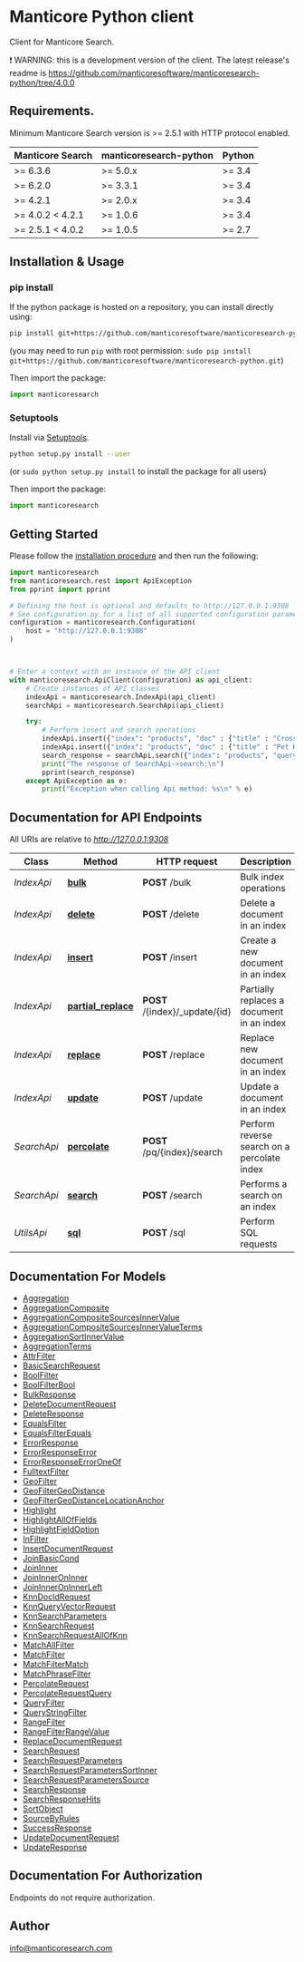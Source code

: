 # Manticore Python client

Сlient for Manticore Search.


❗ WARNING: this is a development version of the client. The latest release's readme is https://github.com/manticoresoftware/manticoresearch-python/tree/4.0.0

## Requirements.

Minimum Manticore Search version is >= 2.5.1 with HTTP protocol enabled.

| Manticore Search  | manticoresearch-python   |     Python    |
| ----------------- | ------------------------ | ------------- |
| >= 6.3.6          | >= 5.0.x                 | >= 3.4        |
| >= 6.2.0          | >= 3.3.1                 | >= 3.4        |
| >= 4.2.1          | >= 2.0.x                 | >= 3.4        |
| >= 4.0.2  < 4.2.1 | >= 1.0.6                 | >= 3.4        |
| >= 2.5.1  < 4.0.2 | >= 1.0.5                 | >= 2.7        |

## Installation & Usage
### pip install

If the python package is hosted on a repository, you can install directly using:

```sh
pip install git+https://github.com/manticoresoftware/manticoresearch-python.git
```
(you may need to run `pip` with root permission: `sudo pip install git+https://github.com/manticoresoftware/manticoresearch-python.git`)

Then import the package:
```python
import manticoresearch
```

### Setuptools

Install via [Setuptools](http://pypi.python.org/pypi/setuptools).

```sh
python setup.py install --user
```
(or `sudo python setup.py install` to install the package for all users)

Then import the package:
```python
import manticoresearch
```

## Getting Started

Please follow the [installation procedure](#installation--usage) and then run the following:

```python
import manticoresearch
from manticoresearch.rest import ApiException
from pprint import pprint

# Defining the host is optional and defaults to http://127.0.0.1:9308
# See configuration.py for a list of all supported configuration parameters.
configuration = manticoresearch.Configuration(
    host = "http://127.0.0.1:9308"
)



# Enter a context with an instance of the API client
with manticoresearch.ApiClient(configuration) as api_client:
    # Create instances of API classes
    indexApi = manticoresearch.IndexApi(api_client)
    searchApi = manticoresearch.SearchApi(api_client)

    try:    
        # Perform insert and search operations
        indexApi.insert({"index": "products", "doc" : {"title" : "Crossbody Bag with Tassel", "price" : 19.85}})
        indexApi.insert({"index": "products", "doc" : {"title" : "Pet Hair Remover Glove", "price" : 7.99}})
        search_response = searchApi.search({"index": "products", "query": {"query_string": "@title bag"}, "highlight":{"fieldnames":["title"]}})
        print("The response of SearchApi->search:\n")
        pprint(search_response)
    except ApiException as e:
        print("Exception when calling Api method: %s\n" % e)
```

## Documentation for API Endpoints

All URIs are relative to *http://127.0.0.1:9308*

Class | Method | HTTP request | Description
------------ | ------------- | ------------- | -------------
*IndexApi* | [**bulk**](docs/IndexApi.md#bulk) | **POST** /bulk | Bulk index operations
*IndexApi* | [**delete**](docs/IndexApi.md#delete) | **POST** /delete | Delete a document in an index
*IndexApi* | [**insert**](docs/IndexApi.md#insert) | **POST** /insert | Create a new document in an index
*IndexApi* | [**partial_replace**](docs/IndexApi.md#partial_replace) | **POST** /{index}/_update/{id} | Partially replaces a document in an index
*IndexApi* | [**replace**](docs/IndexApi.md#replace) | **POST** /replace | Replace new document in an index
*IndexApi* | [**update**](docs/IndexApi.md#update) | **POST** /update | Update a document in an index
*SearchApi* | [**percolate**](docs/SearchApi.md#percolate) | **POST** /pq/{index}/search | Perform reverse search on a percolate index
*SearchApi* | [**search**](docs/SearchApi.md#search) | **POST** /search | Performs a search on an index
*UtilsApi* | [**sql**](docs/UtilsApi.md#sql) | **POST** /sql | Perform SQL requests


## Documentation For Models

 - [Aggregation](docs/Aggregation.md)
 - [AggregationComposite](docs/AggregationComposite.md)
 - [AggregationCompositeSourcesInnerValue](docs/AggregationCompositeSourcesInnerValue.md)
 - [AggregationCompositeSourcesInnerValueTerms](docs/AggregationCompositeSourcesInnerValueTerms.md)
 - [AggregationSortInnerValue](docs/AggregationSortInnerValue.md)
 - [AggregationTerms](docs/AggregationTerms.md)
 - [AttrFilter](docs/AttrFilter.md)
 - [BasicSearchRequest](docs/BasicSearchRequest.md)
 - [BoolFilter](docs/BoolFilter.md)
 - [BoolFilterBool](docs/BoolFilterBool.md)
 - [BulkResponse](docs/BulkResponse.md)
 - [DeleteDocumentRequest](docs/DeleteDocumentRequest.md)
 - [DeleteResponse](docs/DeleteResponse.md)
 - [EqualsFilter](docs/EqualsFilter.md)
 - [EqualsFilterEquals](docs/EqualsFilterEquals.md)
 - [ErrorResponse](docs/ErrorResponse.md)
 - [ErrorResponseError](docs/ErrorResponseError.md)
 - [ErrorResponseErrorOneOf](docs/ErrorResponseErrorOneOf.md)
 - [FulltextFilter](docs/FulltextFilter.md)
 - [GeoFilter](docs/GeoFilter.md)
 - [GeoFilterGeoDistance](docs/GeoFilterGeoDistance.md)
 - [GeoFilterGeoDistanceLocationAnchor](docs/GeoFilterGeoDistanceLocationAnchor.md)
 - [Highlight](docs/Highlight.md)
 - [HighlightAllOfFields](docs/HighlightAllOfFields.md)
 - [HighlightFieldOption](docs/HighlightFieldOption.md)
 - [InFilter](docs/InFilter.md)
 - [InsertDocumentRequest](docs/InsertDocumentRequest.md)
 - [JoinBasicCond](docs/JoinBasicCond.md)
 - [JoinInner](docs/JoinInner.md)
 - [JoinInnerOnInner](docs/JoinInnerOnInner.md)
 - [JoinInnerOnInnerLeft](docs/JoinInnerOnInnerLeft.md)
 - [KnnDocIdRequest](docs/KnnDocIdRequest.md)
 - [KnnQueryVectorRequest](docs/KnnQueryVectorRequest.md)
 - [KnnSearchParameters](docs/KnnSearchParameters.md)
 - [KnnSearchRequest](docs/KnnSearchRequest.md)
 - [KnnSearchRequestAllOfKnn](docs/KnnSearchRequestAllOfKnn.md)
 - [MatchAllFilter](docs/MatchAllFilter.md)
 - [MatchFilter](docs/MatchFilter.md)
 - [MatchFilterMatch](docs/MatchFilterMatch.md)
 - [MatchPhraseFilter](docs/MatchPhraseFilter.md)
 - [PercolateRequest](docs/PercolateRequest.md)
 - [PercolateRequestQuery](docs/PercolateRequestQuery.md)
 - [QueryFilter](docs/QueryFilter.md)
 - [QueryStringFilter](docs/QueryStringFilter.md)
 - [RangeFilter](docs/RangeFilter.md)
 - [RangeFilterRangeValue](docs/RangeFilterRangeValue.md)
 - [ReplaceDocumentRequest](docs/ReplaceDocumentRequest.md)
 - [SearchRequest](docs/SearchRequest.md)
 - [SearchRequestParameters](docs/SearchRequestParameters.md)
 - [SearchRequestParametersSortInner](docs/SearchRequestParametersSortInner.md)
 - [SearchRequestParametersSource](docs/SearchRequestParametersSource.md)
 - [SearchResponse](docs/SearchResponse.md)
 - [SearchResponseHits](docs/SearchResponseHits.md)
 - [SortObject](docs/SortObject.md)
 - [SourceByRules](docs/SourceByRules.md)
 - [SuccessResponse](docs/SuccessResponse.md)
 - [UpdateDocumentRequest](docs/UpdateDocumentRequest.md)
 - [UpdateResponse](docs/UpdateResponse.md)


<a id="documentation-for-authorization"></a>
## Documentation For Authorization

Endpoints do not require authorization.


## Author

info@manticoresearch.com


